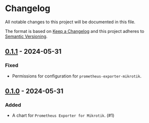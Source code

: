 # Changelog
All notable changes to this project will be documented in this file.

The format is based on [Keep a Changelog](https://keepachangelog.com/)
and this project adheres to [Semantic Versioning](https://semver.org/).

## [0.1.1] - 2024-05-31
### Fixed
- Permissions for configuration for `prometheus-exporter-mikrotik`.

## [0.1.0] - 2024-05-31
### Added
- A chart for `Prometheus Exporter for Mikrotik`. (#1)

[0.1.1]: https://github.com/vertisan/helm-charts/compare/v0.1.0...v0.1.1
[0.1.0]: https://github.com/vertisan/helm-charts/releases/tag/v0.1.0
